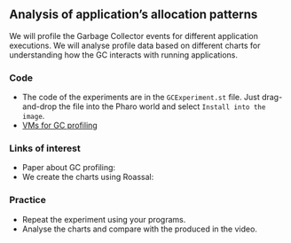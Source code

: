 ## Analysis of application’s allocation patterns

We will profile the Garbage Collector events for different application executions. We will analyse profile data based on different charts for understanding how the GC interacts with running applications.

### Code
- The code of the experiments are in the `GCExperiment.st` file. Just drag-and-drop the file into the Pharo world and select `Install into the image`.
- [VMs for GC profiling](../VMs%20for%20GC%20profiling)

### Links of interest
- Paper about GC profiling:
- We create the charts using Roassal:

### Practice
- Repeat the experiment using your programs.
- Analyse the charts and compare with the produced in the video.
